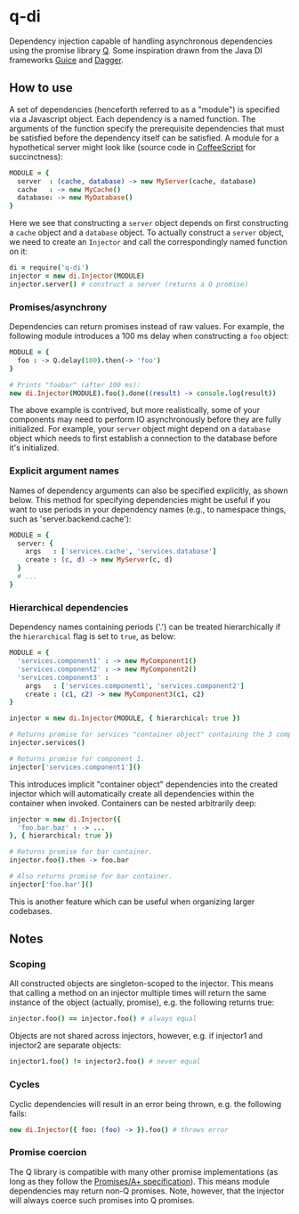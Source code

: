 q-di
====

Dependency injection capable of handling asynchronous dependencies using the promise library [Q](http://github.com/kriskowal/q). Some inspiration drawn from the Java DI frameworks [Guice](https://code.google.com/p/google-guice/) and [Dagger](http://square.github.io/dagger/).

## How to use

A set of dependencies (henceforth referred to as a "module") is specified via a Javascript object. Each dependency is a named function. The arguments of the function specify the prerequisite dependencies that must be satisfied before the dependency itself can be satisfied. A module for a hypothetical server might look like (source code in [CoffeeScript](http://coffeescript.org/) for succinctness):

```coffee
MODULE = {
  server  : (cache, database) -> new MyServer(cache, database)
  cache   : -> new MyCache()
  database: -> new MyDatabase()
}
```

Here we see that constructing a `server` object depends on first constructing a `cache` object and a `database` object. To actually construct a `server` object, we need to create an `Injector` and call the correspondingly named function on it:

```coffeescript
di = require('q-di')
injector = new di.Injector(MODULE)
injector.server() # construct a server (returns a Q promise)
```

### Promises/asynchrony

Dependencies can return promises instead of raw values. For example, the following module introduces a 100 ms delay when constructing a `foo` object:

```coffeescript
MODULE = {
  foo : -> Q.delay(100).then(-> 'foo')
}

# Prints "foobar" (after 100 ms):
new di.Injector(MODULE).foo().done((result) -> console.log(result))
```

The above example is contrived, but more realistically, some of your components may need to perform IO asynchronously before they are fully initialized. For example, your `server` object might depend on a `database` object which needs to first establish a connection to the database before it's initialized.

### Explicit argument names

Names of dependency arguments can also be specified explicitly, as shown below. This method for specifying dependencies might be useful if you want to use periods in your dependency names (e.g., to namespace things, such as 'server.backend.cache'):

```coffeescript
MODULE = {
  server: {
    args   : ['services.cache', 'services.database']
    create : (c, d) -> new MyServer(c, d)
  }
  # ...
}
```

### Hierarchical dependencies

Dependency names containing periods ('.') can be treated hierarchically if the `hierarchical` flag is set to `true`, as below:

```coffeescript
MODULE = {
  'services.component1' : -> new MyComponent1()
  'services.component2' : -> new MyComponent2()
  'services.component3' :
    args   : ['services.component1', 'services.component2']
    create : (c1, c2) -> new MyComponent3(c1, c2)
}

injector = new di.Injector(MODULE, { hierarchical: true })

# Returns promise for services "container object" containing the 3 components.
injector.services()

# Returns promise for component 1.
injector['services.component1']()
```

This introduces implicit "container object" dependencies into the created injector which will automatically create all dependencies within the container when invoked. Containers can be nested arbitrarily deep:

```coffeescript
injector = new di.Injector({
  'foo.bar.baz' : -> ...
}, { hierarchical: true })

# Returns promise for bar container.
injector.foo().then -> foo.bar

# Also returns promise for bar container.
injector['foo.bar']() 
```

This is another feature which can be useful when organizing larger codebases.

## Notes

### Scoping

All constructed objects are singleton-scoped to the injector. This means that calling a method on an injector multiple times will return the same instance of the object (actually, promise), e.g. the following returns true:

```coffeescript
injector.foo() == injector.foo() # always equal
```

Objects are not shared across injectors, however, e.g. if injector1 and injector2 are separate objects:

```coffeescript
injector1.foo() != injector2.foo() # never equal
```

### Cycles

Cyclic dependencies will result in an error being thrown, e.g. the following fails:

```coffeescript
new di.Injector({ foo: (foo) -> }).foo() # throws error
```

### Promise coercion

The Q library is compatible with many other promise implementations (as long as they follow the [Promises/A+ specification](http://promises-aplus.github.io/promises-spec/)). This means module dependencies may return non-Q promises. Note, however, that the injector will always coerce such promises into Q promises.
